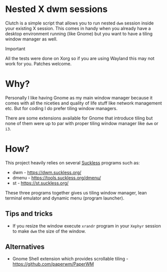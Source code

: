 # Nested X dwm sessions

Clutch is a simple script that allows you to run nested `dwm` session inside
your existing X session. This comes in handy when you already have a desktop
environment running (like Gnome) but you want to have a tiling window manager
as well.

> [!IMPORTANT]
> All the tests were done on Xorg so if you are using Wayland this may not work
> for you. Patches welcome.

# Why?

Personally I like having Gnome as my main window manager because it comes with
all the niceties and quality of life stuff like network management etc. But for
coding I do prefer tiling window managers.

There are some extensions available for Gnome that introduce tiling but none of
them were up to par with proper tiling window manager like `dwm` or `i3`.

# How?

This project heavily relies on several [Suckless](https://suckless.org/)
programs such as:

- dwm - https://dwm.suckless.org/
- dmenu - https://tools.suckless.org/dmenu/
- st - https://st.suckless.org/

These three programs together gives us tiling window manager, lean terminal
emulator and dynamic menu (program launcher).

## Tips and tricks

- If you resize the window execute `xrandr` program in your `Xephyr` session to
  make `dwm` the size of the window.

## Alternatives

- Gnome Shell extension which provides scrollable tiling - https://github.com/paperwm/PaperWM

